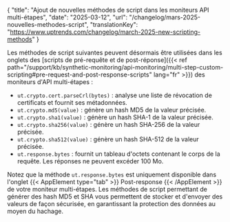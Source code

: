 {
"title": "Ajout de nouvelles méthodes de script dans les moniteurs API multi-étapes",
"date": "2025-03-12",
"url": "/changelog/mars-2025-nouvelles-methodes-script",
"translationKey": "https://www.uptrends.com/changelog/march-2025-new-scripting-methods"
}

Les méthodes de script suivantes peuvent désormais être utilisées dans les onglets des [scripts de pré-requête et de post-réponse]({{< ref path="/support/kb/synthetic-monitoring/api-monitoring/multi-step-custom-scripting#pre-request-and-post-response-scripts" lang="fr" >}}) des moniteurs d'API multi-étapes :

- `ut.crypto.cert.parseCrl(bytes)` : analyse une liste de révocation de certificats et fournit ses métadonnées.
- `ut.crypto.md5(value)` : génère un hash MD5 de la valeur précisée.
- `ut.crypto.sha1(value)` : génère un hash SHA-1 de la valeur précisée.
- `ut.crypto.sha256(value)` : génère un hash SHA-256 de la valeur précisée.
- `ut.crypto.sha512(value)` : génère un hash SHA-512 de la valeur précisée.
- `ut.response.bytes` : fournit un tableau d'octets contenant le corps de la requête. Les réponses ne peuvent excéder 100 Mo.

Notez que la méthode `ut.response.bytes` est uniquement disponible dans l'onglet {{< AppElement type="tab" >}} Post-response {{< /AppElement >}} de votre moniteur multi-étapes. Les méthodes de script permettant de générer des hash MD5 et SHA vous permettent de stocker et d'envoyer des valeurs de façon sécurisée, en garantissant la protection des données au moyen du hachage.